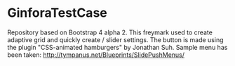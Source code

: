 # GinforaTestCase
Repository based on Bootstrap 4 alpha 2. This freymark used to create adaptive grid and quickly create / slider settings.
The button is made using the plugin "CSS-animated hamburgers" by Jonathan Suh.
Sample menu has been taken: http://tympanus.net/Blueprints/SlidePushMenus/
